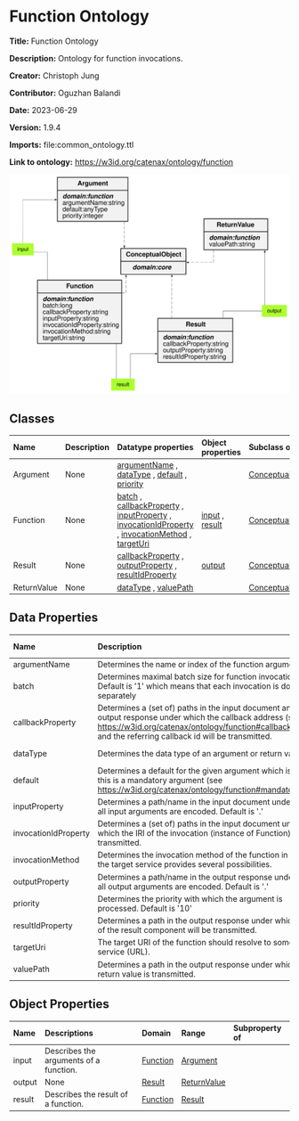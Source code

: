 



# Function Ontology


**Title:**  Function Ontology

**Description:**  Ontology for function invocations.

**Creator:**  Christoph Jung

**Contributor:**  Oguzhan Balandi

**Date:**  2023-06-29

**Version:**  1.9.4

**Imports:**  file:common_ontology.ttl

**Link to ontology:**  https://w3id.org/catenax/ontology/function  
  
![ontology](images/function_ontology.gv.svg)  

## Classes
  

|Name|Description|Datatype properties|Object properties|Subclass of|
| :--- | :--- | :--- | :--- | :--- |
|<span id="Argument">Argument</span>|None|[argumentName](#argumentName) , [dataType](#dataType) , [default](#default) , [priority](#priority) ||[ConceptualObject](./core_ontology.md#ConceptualObject) |
|<span id="Function">Function</span>|None|[batch](#batch) , [callbackProperty](#callbackProperty) , [inputProperty](#inputProperty) , [invocationIdProperty](#invocationIdProperty) , [invocationMethod](#invocationMethod) , [targetUri](#targetUri) |[input](#input) , [result](#result) |[ConceptualObject](./core_ontology.md#ConceptualObject) |
|<span id="Result">Result</span>|None|[callbackProperty](#callbackProperty) , [outputProperty](#outputProperty) , [resultIdProperty](#resultIdProperty) |[output](#output) |[ConceptualObject](./core_ontology.md#ConceptualObject) |
|<span id="ReturnValue">ReturnValue</span>|None|[dataType](#dataType) , [valuePath](#valuePath) ||[ConceptualObject](./core_ontology.md#ConceptualObject) |

## Data Properties
  

|Name|Description|Domain|Range|Subproperty of|
| :--- | :--- | :--- | :--- | :--- |
|<span id="argumentName">argumentName</span>|Determines the name or index of the function argument.|[Argument](#Argument) |xml:string ||
|<span id="batch">batch</span>|Determines maximal batch size for function invocations. Default is '1' which means that each invocation is done separately|[Function](#Function) |xml:long ||
|<span id="callbackProperty">callbackProperty</span>|Determines a (set of) paths in the input document and the output response under which the callback address (see <https://w3id.org/catenax/ontology/function#callbackAddress>) and the referring callback id will be transmitted.|[Function](#Function) , [Result](#Result) |xml:string ||
|<span id="dataType">dataType</span>|Determines the data type of an argument or return value.|[Argument](#Argument) , [ReturnValue](#ReturnValue) |||
|<span id="default">default</span>|Determines a default for the given argument which is taken if this is a mandatory argument (see <https://w3id.org/catenax/ontology/function#mandatory>)|[Argument](#Argument) |xml:anyType ||
|<span id="inputProperty">inputProperty</span>|Determines a path/name in the input document under which all input arguments are encoded. Default is '.'|[Function](#Function) |xml:string ||
|<span id="invocationIdProperty">invocationIdProperty</span>|Determines a (set of) paths in the input document under which the IRI of the invocation (instance of Function) will be transmitted.|[Function](#Function) |xml:string ||
|<span id="invocationMethod">invocationMethod</span>|Determines the invocation method of the function in case that the target service provides several possibilities.|[Function](#Function) |xml:string ||
|<span id="outputProperty">outputProperty</span>|Determines a path/name in the output response under which all output arguments are encoded. Default is '.'|[Result](#Result) |xml:string ||
|<span id="priority">priority</span>|Determines the priority with which the argument is processed. Default is '10'|[Argument](#Argument) |xml:integer ||
|<span id="resultIdProperty">resultIdProperty</span>|Determines a path in the output response under which the IRI of the result component will be transmitted.|[Result](#Result) |xml:string ||
|<span id="targetUri">targetUri</span>|The target URI of the function should resolve to some existing service (URL).|[Function](#Function) |xml:string ||
|<span id="valuePath">valuePath</span>|Determines a path in the output response under which a return value is transmitted.|[ReturnValue](#ReturnValue) |xml:string ||

## Object Properties
  

|Name|Descriptions|Domain|Range|Subproperty of|
| :--- | :--- | :--- | :--- | :--- |
|<span id="input">input</span>|Describes the arguments of a function.|[Function](#Function) |[Argument](#Argument) ||
|<span id="output">output</span>|None|[Result](#Result) |[ReturnValue](#ReturnValue) ||
|<span id="result">result</span>|Describes the result of a function.|[Function](#Function) |[Result](#Result) ||
